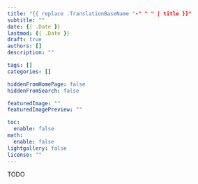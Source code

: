 ```yaml
---
title: "{{ replace .TranslationBaseName "-" " " | title }}"
subtitle: ""
date: {{ .Date }}
lastmod: {{ .Date }}
draft: true
authors: []
description: ""

tags: []
categories: []

hiddenFromHomePage: false
hiddenFromSearch: false

featuredImage: ""
featuredImagePreview: ""

toc:
  enable: false
math:
  enable: false
lightgallery: false
license: ""
---
```


<!--more-->

TODO